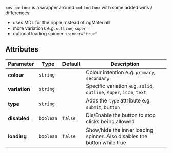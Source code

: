 `<os-button>` is a wrapper around `<md-button>` with some added wins / differences:

- uses MDL for the ripple instead of ngMaterial1
- more variations e.g. `outline`, `super`
- optional loading spinner `spinner="true"`

<osel-docs-demo osel-title="Basic usage" osel-html="button.demo.html"></osel-docs-demo>

## Attributes

Parameter | Type | Default | Description
--- | --- | --- | ---
**colour** | `string` | | Colour intention e.g. `primary`, `secondary`
**variation** | `string` | | Specific variation e.g. `solid`, `outline`, `super`, `icon`, `text`
**type** | `string` | | Adds the `type` attribute e.g. `submit`, `button`
**disabled** | `boolean` | `false` | Dis/Enable the button to stop clicks being allowed
**loading** | `boolean` | `false` | Show/hide the inner loading spinner. Also disables the button while true